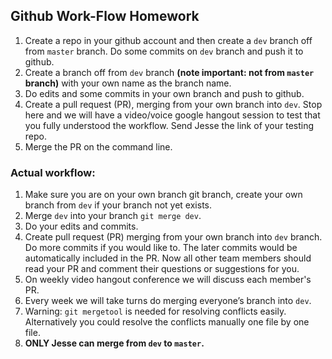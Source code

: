## Github Work-Flow Homework

1. Create a repo in your github account and then create a `dev` branch off from `master` branch. Do some commits on `dev` branch and push it to github.
2. Create a branch off from `dev` branch **(note important: not from `master` branch)** with your own name as the branch name.
3. Do edits and some commits in your own branch and push to github.
4. Create a pull request (PR), merging from your own branch into `dev`. Stop here and we will have a video/voice google hangout session to test that you fully understood the workflow. Send Jesse the link of your testing repo.
5. Merge the PR on the command line.

### Actual workflow:

1. Make sure you are on your own branch git branch, create your own branch from `dev` if your branch not yet exists.
2. Merge `dev` into your branch `git merge dev`.
3. Do your edits and commits.
4. Create pull request (PR) merging from your own branch into `dev` branch.
Do more commits if you would like to. The later commits would be automatically included in the PR. Now all other team members should read your PR and comment their questions or suggestions for you.
5. On weekly video hangout conference we will discuss each member's PR.
6. Every week we will take turns do merging everyone’s branch into `dev`.
  1. Warning: `git mergetool` is needed for resolving conflicts easily. Alternatively you could resolve the conflicts manually one file by one file.
7. **ONLY Jesse can merge from `dev` to `master`.**
